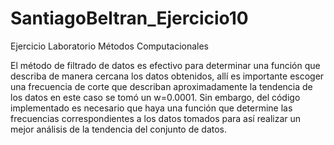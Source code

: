 # SantiagoBeltran_Ejercicio10
Ejercicio Laboratorio Métodos Computacionales

El método de filtrado de datos es efectivo para determinar una función que describa de manera cercana los datos obtenidos, allí es importante escoger una frecuencia de corte que describan aproximadamente la tendencia de los datos en este caso se tomó un w=0.0001. Sin embargo, del código implementado es necesario que haya una función que determine las frecuencias correspondientes a los datos tomados para así realizar un mejor análisis de la tendencia del conjunto de datos.  
